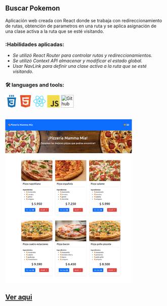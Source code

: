 <h2>Buscar Pokemon</h2>

Aplicación web creada con React donde se trabaja con redireccionamiento de rutas, obtención de parametros en una ruta y se aplica asignación de una clase activa a la ruta que se esté visitando.


### :Habilidades aplicadas:
- *Se utilizó React Router para controlar rutas y redireccionamientos.*
- *Se utilizó Context API almacenar y modificar el estado global.*
- *Usar NavLink para definir una clase activa a la ruta que se esté visitando.*


### :hammer_and_wrench: languages and tools:

<div>
  <img src="https://github.com/devicons/devicon/blob/master/icons/css3/css3-plain-wordmark.svg" title="CSS3" alt="CSS" width="40" height= "40"/> 
  <img src="https://github.com/devicons/devicon/blob/master/icons/html5/html5-original.svg" title="HTML5" alt="HTML" width="40" height="40 "/> 
   <img src="https://github.com/devicons/devicon/blob/master/icons/react/react-original.svg" title="REACT" alt="REACT" width="40" height="40 "/> 
  <img src="https://github.com/devicons/devicon/blob/master/icons/javascript/javascript-original.svg" title="JavaScript" alt="JavaScript" width="40" height="40 "/> 
 <img src="https://www.freeiconspng.com/uploads/github-icon-1.png" title="Github" **alt="Github" width="40" height="40"/>
</div>
<br><br>

<img src="https://github.com/erlisrivas/Pizzeria-react/blob/master/pizzeriaimg.png" width="400">


## [Ver aqui](https://pizzeria-mamma-mia.vercel.app/)



